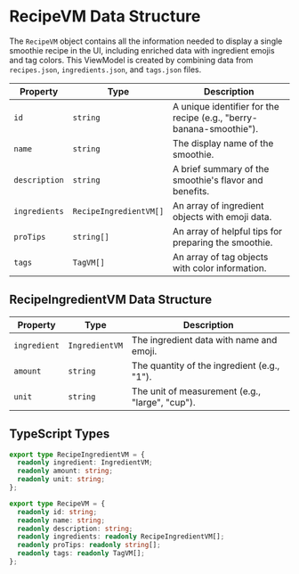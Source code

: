 # RecipeVM Data Structure

The `RecipeVM` object contains all the information needed to display a single smoothie recipe in the UI, including enriched data with ingredient emojis and tag colors. This ViewModel is created by combining data from `recipes.json`, `ingredients.json`, and `tags.json` files.

| Property      | Type                   | Description                                                         |
| ------------- | ---------------------- | ------------------------------------------------------------------- |
| `id`          | `string`               | A unique identifier for the recipe (e.g., "berry-banana-smoothie"). |
| `name`        | `string`               | The display name of the smoothie.                                   |
| `description` | `string`               | A brief summary of the smoothie's flavor and benefits.              |
| `ingredients` | `RecipeIngredientVM[]` | An array of ingredient objects with emoji data.                     |
| `proTips`     | `string[]`             | An array of helpful tips for preparing the smoothie.                |
| `tags`        | `TagVM[]`              | An array of tag objects with color information.                     |

## RecipeIngredientVM Data Structure

| Property     | Type           | Description                                     |
| ------------ | -------------- | ----------------------------------------------- |
| `ingredient` | `IngredientVM` | The ingredient data with name and emoji.        |
| `amount`     | `string`       | The quantity of the ingredient (e.g., "1").     |
| `unit`       | `string`       | The unit of measurement (e.g., "large", "cup"). |

## TypeScript Types

```typescript
export type RecipeIngredientVM = {
  readonly ingredient: IngredientVM;
  readonly amount: string;
  readonly unit: string;
};

export type RecipeVM = {
  readonly id: string;
  readonly name: string;
  readonly description: string;
  readonly ingredients: readonly RecipeIngredientVM[];
  readonly proTips: readonly string[];
  readonly tags: readonly TagVM[];
};
```
